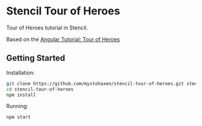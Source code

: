 # Stencil Tour of Heroes
Tour of Heroes tutorial in Stencil.

Based on the [Angular Tutorial: Tour of Heroes](https://angular.io/tutorial)

## Getting Started

Installation:
```bash
git clone https://github.com/mystohaxen/stencil-tour-of-heroes.git stencil-tour-of-heroes
cd stencil-tour-of-heroes
npm install
```

Running:
```bash
npm start
```
